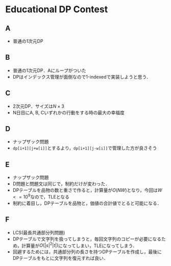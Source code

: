 # Educational DP Contest
## A
- 普通の1次元DP

## B
- 普通の1次元DP．Aにループがついた
- DPはインデックス管理が面倒なので1-indexedで実装しようと思う．

## C
- 2次元DP．サイズは$`N \times 3`$
- N日目にA, B, Cいずれかの行動をする時の最大の幸福度

## D
- ナップザック問題
- ```dp[i+1][j+w[i]]```とするより，```dp[i+1][j-w[i]]```で管理した方が良さそう

## E
- ナップザック問題
- D問題と問題文は同じで，制約だけが変わった．
- DPテーブルを品物の数と重さで作ると，計算量が$`O(NW)`$となり，今回は$`W <= 10^9`$なので，TLEとなる
- 制約に着目し，DPテーブルを品物と，価値の合計値でとると可能になる．

## F
- LCS(最長共通部分列問題)
- DPテーブルで文字列を扱ってしまうと，毎回文字列のコピーが必要になるため，計算量が$`O(|s|^2|t|)`$になってしまい，TLEになってしまう．
- 回避するためには，共通部分列の長さを持つDPテーブルを作成し，最後にDPテーブルをもとに文字列を復元すれば良い．